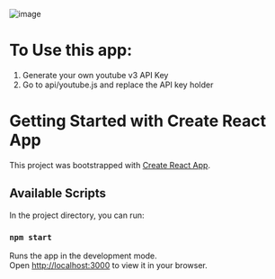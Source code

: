 ![image](https://user-images.githubusercontent.com/57347782/159416561-afefbdf0-566a-45ca-b43a-92ec894cdfba.png)


# To Use this app:
1. Generate your own youtube v3 API Key
2. Go to api/youtube.js and replace the API key holder


# Getting Started with Create React App

This project was bootstrapped with [Create React App](https://github.com/facebook/create-react-app).

## Available Scripts

In the project directory, you can run:

### `npm start`

Runs the app in the development mode.\
Open [http://localhost:3000](http://localhost:3000) to view it in your browser.

